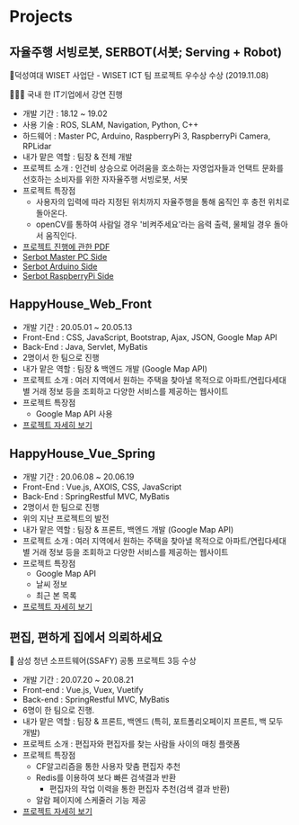 # Projects

## 자율주행 서빙로봇, SERBOT(서봇; Serving + Robot)

🥈덕성여대 WISET 사업단 - WISET ICT 팀 프로젝트 우수상 수상 (2019.11.08)

👩🏻‍🏫 국내 한 IT기업에서 강연 진행

- 개발 기간 : 18.12 ~ 19.02
- 사용 기술 : ROS, SLAM, Navigation, Python, C++
- 하드웨어 : Master PC, Arduino, RaspberryPi 3, RaspberryPi Camera, RPLidar
- 내가 맡은 역할 : 팀장 & 전체 개발
- 프로젝트 소개 : 인건비 상승으로 어려움을 호소하는 자영업자들과 언택트 문화를 선호하는 소비자를 위한 자자율주행 서빙로봇, 서봇
- 프로젝트 특장점
  - 사용자의 입력에 따라 지정된 위치까지 자율주행을 통해 움직인 후 충전 위치로 돌아온다.
  - openCV를 통하여 사람일 경우 '비켜주세요'라는 음력 출력, 물체일 경우 돌아서 움직인다.
- [프로젝트 진행에 관한 PDF](https://github.com/soohyun0907/serbot_pdf)
- [Serbot Master PC Side](https://github.com/soohyun0907/serbot_pc)
- [Serbot Arduino Side](https://github.com/soohyun0907/serbot_arduino)
- [Serbot RaspberryPi Side](https://github.com/soohyun0907/serbot_rpi)

## HappyHouse_Web_Front

- 개발 기간 : 20.05.01 ~ 20.05.13
- Front-End : CSS, JavaScript, Bootstrap, Ajax, JSON, Google Map API
- Back-End : Java, Servlet, MyBatis
- 2명이서 한 팀으로 진행
- 내가 맡은 역할 : 팀장 & 백엔드 개발 (Google Map API)
- 프로젝트 소개 : 여러 지역에서 원하는 주택을 찾아낼 목적으로 아파트/연립다세대별 거래 정보 등을 조회하고 다양한 서비스를 제공하는 웹사이트
- 프로젝트 특장점
  - Google Map API 사용
- [프로젝트 자세히 보기](https://github.com/soohyun0907/Projects/tree/master/happyhouse_web_front)

## HappyHouse_Vue_Spring

- 개발 기간 : 20.06.08 ~ 20.06.19
- Front-End : Vue.js, AXOIS, CSS, JavaScript
- Back-End : SpringRestful MVC, MyBatis
- 2명이서 한 팀으로 진행
- 위의 지난 프로젝트의 발전
- 내가 맡은 역할 : 팀장 & 프론트, 백엔드 개발 (Google Map API)
- 프로젝트 소개 : 여러 지역에서 원하는 주택을 찾아낼 목적으로 아파트/연립다세대별 거래 정보 등을 조회하고 다양한 서비스를 제공하는 웹사이트
- 프로젝트 특장점
  - Google Map API
  - 날씨 정보
  - 최근 본 목록
- [프로젝트 자세히 보기](https://github.com/soohyun0907/Projects/tree/master/HappyHouse_Vue_Spring)

## 편집, 편하게 집에서 의뢰하세요

🥉 삼성 청년 소프트웨어(SSAFY) 공통 프로젝트 3등 수상

- 개발 기간 : 20.07.20 ~ 20.08.21
- Front-end : Vue.js, Vuex, Vuetify
- Back-end : SpringRestful MVC, MyBatis
- 6명이 한 팀으로 진행.
- 내가 맡은 역할 : 팀장 & 프론트, 백엔드 (특히, 포트폴리오페이지 프론트, 백 모두 개발)
- 프로젝트 소개 : 편집자와 편집자를 찾는 사람들 사이의 매칭 플랫폼
- 프로젝트 특장점
  - CF알고리즘을 통한 사용자 맞춤 편집자 추천
  - Redis를 이용하여 보다 빠른 검색결과 반환
    - 편집자의 작업 이력을 통한 편집자 추천(검색 결과 반환)
  - 알람 페이지에 스케줄러 기능 제공
- [프로젝트 자세히 보기](https://github.com/soohyun0907/VideoEditorMatchingPlatform)